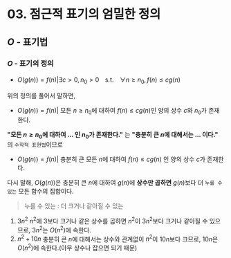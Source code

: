 # 03. 점근적 표기의 엄밀한 정의

## $O$ - 표기법
### $O$ - 표기의 정의
* $O(g(n)) = f(n) | \exists c>0, n_0>0$　s.t.　$\forall n \ge n_0, f(n) \le cg(n)$

위의 정의를 풀어서 말하면,

* $O(g(n)) = f(n)|$ 모든 $n \ge n_0$에 대하여
$f(n) \le cg(n)$인 양의 상수 $c$와 $n_0$가 존재한다.

**"모든 $n \ge n_0$에 대하여 ... 인 $n_0$가 존재한다."** 는
**"충분히 큰 $n$에 대해서는 ... 이다."** 의 `수학적 표현법`이므로

* $O(g(n)) = f(n)|$ 충분히 큰 모든 $n$에 대하여
$f(n) \le cg(n)$ 인 양의 상수 $c$가 존재한다.

다시 말해, $O(g(n))$은 충분히 큰 $n$에 대하여 $g(n)$에 **상수만 곱하면** $g(n)$보다 더 `누를 수 있는` 모든 함수의 집합이다.
> 누를 수 있는 : 더 크거나 같아질 수 있는
1) $3n^2$
    $n^2$에 3보다 크거나 같은 상수를 곱하면 $n^2$이 $3n^2$보다 크거나 같아질 수 있으므로, $3n^2$는 $O(n^2)$에 속한다.
2) $n^2 + 10n$
    충분히 큰 $n$에 대해서는 상수와 관계없이 $n^2$이 $10n$보다 크므로, $10n$은 $O(n^2)$에 속한다.(아무 상수나 잡으면 되기 때문)
